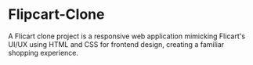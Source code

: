 # Flipcart-Clone
A Flicart clone project is a responsive web application mimicking Flicart's UI/UX using HTML and CSS for frontend design, creating a familiar shopping experience.

